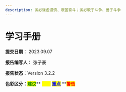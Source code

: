 ```yaml
---
description: 务必谦虚谨慎、艰苦奋斗；务必敢于斗争、善于斗争
---
```


# 学习手册

**提交日期**： 2023.09.07

**报告编写人**： 张子豪

**报告状态**：Version 3.2.2

**色彩区分：**<mark style="color:green;">**建议**</mark>** **<mark style="color:yellow;">**提醒**</mark>** **<mark style="color:blue;">**重点**</mark>** **<mark style="color:red;">**警告**</mark>


